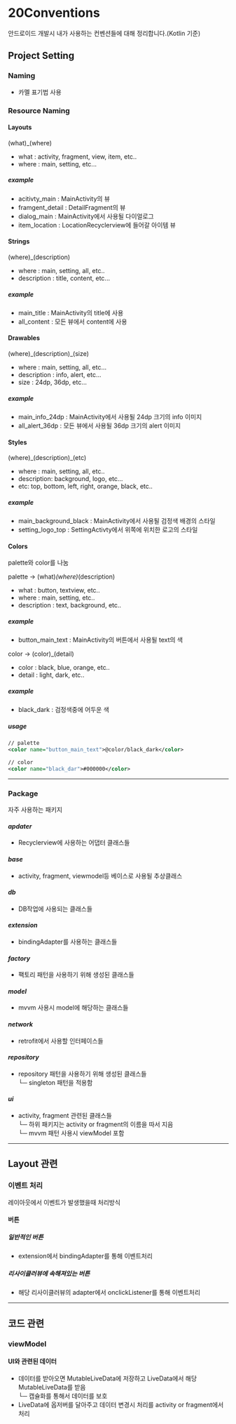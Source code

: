 # 20Conventions
안드로이드 개발시 내가 사용하는 컨벤션들에 대해 정리합니다.(Kotlin 기준)

## Project Setting

### Naming
- 카멜 표기법 사용

### Resource Naming

#### Layouts

\(what)_(where\)

- what : activity, fragment, view, item, etc..
- where : main, setting, etc...

##### example
- acitivty_main : MainActivity의 뷰
- framgent_detail : DetailFragment의 뷰
- dialog_main : MainActivity에서 사용될 다이얼로그
- item_location : LocationRecyclerview에 들어갈 아이템 뷰

#### Strings

\(where)_(description\)  
- where : main, setting, all, etc..
- description : title, content, etc...

##### example
- main_title : MainActivity의 title에 사용
- all_content : 모든 뷰에서 content에 사용

#### Drawables

(where)\_(description\)_(size)
- where : main, setting, all, etc...
- description : info, alert, etc...
- size : 24dp, 36dp, etc...

##### example
- main_info_24dp : MainActivity에서 사용될 24dp 크기의 info 이미지
- all_alert_36dp : 모든 뷰에서 사용될 36dp 크기의 alert 이미지

#### Styles
  
(where)\_(description\)_(etc)
- where : main, setting, all, etc..
- description: background, logo, etc...
- etc: top, bottom, left, right, orange, black, etc..

##### example
- main_background_black : MainActivity에서 사용될 검정색 배경의 스타일
- setting_logo_top : SettingActivty에서 위쪽에 위치한 로고의 스타일

#### Colors
palette와 color를 나눔 

palette -> (what)_(where)_(description)
- what : button, textview, etc..
- where : main, setting, etc..
- description : text, background, etc..

##### example
- button_main_text : MainActivity의 버튼에서 사용될 text의 색

color -> (color)_(detail)
- color : black, blue, orange, etc..
- detail : light, dark, etc..

##### example
- black_dark : 검정색중에 어두운 색

##### usage
```xml
// palette
<color name="button_main_text">@color/black_dark</color>

// color
<color name="black_dar">#000000</color>
```
----------------------------------------------
### Package
자주 사용하는 패키지
#### *apdater*
- Recyclerview에 사용하는 어댑터 클래스들
#### *base*
- activity, fragment, viewmodel등 베이스로 사용될 추상클래스
#### *db*
- DB작업에 사용되는 클래스들
#### *extension*
- bindingAdapter를 사용하는 클래스들
#### *factory*
- 팩토리 패턴을 사용하기 위해 생성된 클래스들
#### *model*
- mvvm 사용시 model에 해당하는 클래스들
#### *network*
- retrofit에서 사용할 인터페이스들
#### *repository*
- repository 패턴을 사용하기 위해 생성된 클래스들  
└─  singleton 패턴을 적용함
#### *ui*
- activity, fragment 관련된 클래스들  
└─ 하위 패키지는 activity or fragment의 이름을 따서 지음  
└─ mvvm 패턴 사용시 viewModel 포함

---------------------------
## Layout 관련

### 이벤트 처리
레이아웃에서 이벤트가 발생했을때 처리방식
#### 버튼
##### 일반적인 버튼 
- extension에서 bindingAdapter를 통해 이벤트처리
##### 리사이클러뷰에 속해져있는 버튼
- 해당 리사이클러뷰의 adapter에서 onclickListener를 통해 이벤트처리


----------------------------
## 코드 관련
### viewModel
#### UI와 관련된 데이터
- 데이터를 받아오면 MutableLiveData에 저장하고 LiveData에서 해당 MutableLiveData를 받음  
└─ 캡슐화를 통해서 데이터를 보호
- LiveData에 옵저버를 달아주고 데이터 변경시 처리를 activity or fragment에서 처리

